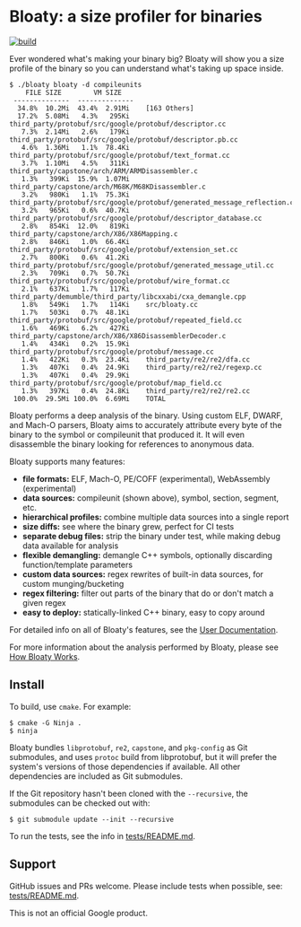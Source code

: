 
# Bloaty: a size profiler for binaries

[![build](https://github.com/google/bloaty/actions/workflows/build.yml/badge.svg)](https://github.com/google/bloaty/actions/workflows/build.yml)

Ever wondered what's making your binary big?  Bloaty will
show you a size profile of the binary so you can understand
what's taking up space inside.

```cmdoutput
$ ./bloaty bloaty -d compileunits
    FILE SIZE        VM SIZE    
 --------------  -------------- 
  34.8%  10.2Mi  43.4%  2.91Mi    [163 Others]
  17.2%  5.08Mi   4.3%   295Ki    third_party/protobuf/src/google/protobuf/descriptor.cc
   7.3%  2.14Mi   2.6%   179Ki    third_party/protobuf/src/google/protobuf/descriptor.pb.cc
   4.6%  1.36Mi   1.1%  78.4Ki    third_party/protobuf/src/google/protobuf/text_format.cc
   3.7%  1.10Mi   4.5%   311Ki    third_party/capstone/arch/ARM/ARMDisassembler.c
   1.3%   399Ki  15.9%  1.07Mi    third_party/capstone/arch/M68K/M68KDisassembler.c
   3.2%   980Ki   1.1%  75.3Ki    third_party/protobuf/src/google/protobuf/generated_message_reflection.cc
   3.2%   965Ki   0.6%  40.7Ki    third_party/protobuf/src/google/protobuf/descriptor_database.cc
   2.8%   854Ki  12.0%   819Ki    third_party/capstone/arch/X86/X86Mapping.c
   2.8%   846Ki   1.0%  66.4Ki    third_party/protobuf/src/google/protobuf/extension_set.cc
   2.7%   800Ki   0.6%  41.2Ki    third_party/protobuf/src/google/protobuf/generated_message_util.cc
   2.3%   709Ki   0.7%  50.7Ki    third_party/protobuf/src/google/protobuf/wire_format.cc
   2.1%   637Ki   1.7%   117Ki    third_party/demumble/third_party/libcxxabi/cxa_demangle.cpp
   1.8%   549Ki   1.7%   114Ki    src/bloaty.cc
   1.7%   503Ki   0.7%  48.1Ki    third_party/protobuf/src/google/protobuf/repeated_field.cc
   1.6%   469Ki   6.2%   427Ki    third_party/capstone/arch/X86/X86DisassemblerDecoder.c
   1.4%   434Ki   0.2%  15.9Ki    third_party/protobuf/src/google/protobuf/message.cc
   1.4%   422Ki   0.3%  23.4Ki    third_party/re2/re2/dfa.cc
   1.3%   407Ki   0.4%  24.9Ki    third_party/re2/re2/regexp.cc
   1.3%   407Ki   0.4%  29.9Ki    third_party/protobuf/src/google/protobuf/map_field.cc
   1.3%   397Ki   0.4%  24.8Ki    third_party/re2/re2/re2.cc
 100.0%  29.5Mi 100.0%  6.69Mi    TOTAL
```

Bloaty performs a deep analysis of the binary. Using custom
ELF, DWARF, and Mach-O parsers, Bloaty aims to accurately
attribute every byte of the binary to the symbol or
compileunit that produced it. It will even disassemble the
binary looking for references to anonymous data.

Bloaty supports many features:

- **file formats:** ELF, Mach-O, PE/COFF (experimental), WebAssembly (experimental)
- **data sources:** compileunit (shown above), symbol, section, segment, etc.
- **hierarchical profiles:** combine multiple data sources into a single report
- **size diffs:** see where the binary grew, perfect for CI tests
- **separate debug files:** strip the binary under test, while making debug data available for analysis
- **flexible demangling:** demangle C++ symbols, optionally discarding function/template parameters
- **custom data sources:** regex rewrites of built-in data sources, for custom munging/bucketing
- **regex filtering:** filter out parts of the binary that do or don't match a given regex
- **easy to deploy:** statically-linked C++ binary, easy to copy around

For detailed info on all of Bloaty's features, see the [User
Documentation](docs/using.md).

For more information about the analysis performed by Bloaty,
please see [How Bloaty Works](doc/how-bloaty-works.md).


## Install

To build, use `cmake`. For example:

```
$ cmake -G Ninja .
$ ninja
```

Bloaty bundles ``libprotobuf``, ``re2``, ``capstone``, and
``pkg-config`` as Git submodules, and uses ``protoc`` build
from libprotobuf, but it will prefer the system's versions
of those dependencies if available. All other dependencies
are included as Git submodules.

If the Git repository hasn't been cloned with the
`--recursive`, the submodules can be checked out with:

```
$ git submodule update --init --recursive
```

To run the tests, see the info in
[tests/README.md](tests/README.md).

## Support

GitHub issues and PRs welcome.  Please include tests when possible, see: 
[tests/README.md](tests/README.md).

This is not an official Google product.
